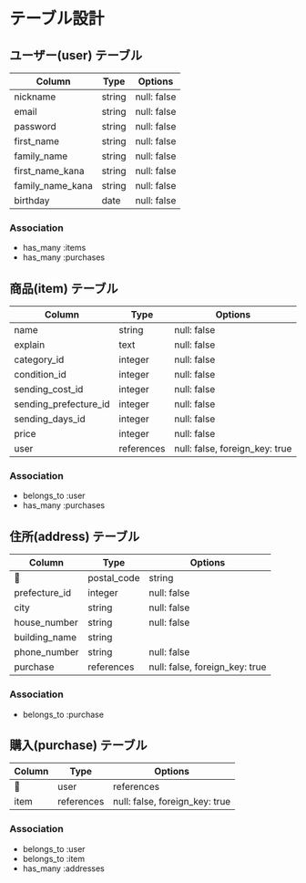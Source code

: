 # テーブル設計

## ユーザー(user) テーブル

| Column             | Type        | Options                         |
| ------             | ----------  | ------------------------------- |
| nickname           | string      | null: false                     |
| email              | string      | null: false                     |
| password           | string      | null: false                     |
| first_name         | string      | null: false                     |
| family_name        | string      | null: false                     |
| first_name_kana    | string      | null: false                     |
| family_name_kana   | string      | null: false                     |
| birthday           | date        | null: false                     |

### Association

- has_many :items
- has_many :purchases

## 商品(item) テーブル

| Column                | Type        | Options                         |
| ------                | ----------  | ------------------------------- |
| name                  | string      | null: false                     |
| explain               | text        | null: false                     |
| category_id           | integer     | null: false                     |
| condition_id          | integer     | null: false                     |
| sending_cost_id       | integer     | null: false                     |
| sending_prefecture_id | integer     | null: false                     |
| sending_days_id       | integer     | null: false                     |
| price                 | integer     | null: false                     |
| user                  | references  | null: false, foreign_key: true  |

### Association

- belongs_to :user
- has_many :purchases

## 住所(address) テーブル

| Column                | Type        | Options                         |
| ------                | ----------  | ------------------------------- |
| postal_code           | string      | null: false                     |
| prefecture_id         | integer     | null: false                     |
| city                  | string      | null: false                     |
| house_number          | string      | null: false                     |
| building_name         | string      |                                 |
| phone_number          | string      | null: false                     |
| purchase              | references  | null: false, foreign_key: true  |

### Association

- belongs_to :purchase

## 購入(purchase) テーブル

| Column             | Type        | Options                         |
| ------             | ----------  | ------------------------------- |
| user               | references  | null: false, foreign_key: true  |
| item               | references  | null: false, foreign_key: true  |

### Association

- belongs_to :user
- belongs_to :item
- has_many :addresses